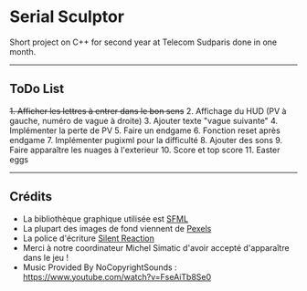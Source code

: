 # Serial Sculptor
Short project on C++ for second year at Telecom Sudparis done in one month.

---
## ToDo List

~~1. Afficher les lettres à entrer dans le bon sens~~
2. Affichage du HUD (PV à gauche, numéro de vague à droite)
3. Ajouter texte "vague suivante"
4. Implémenter la perte de PV
5. Faire un endgame
6. Fonction reset après endgame
7. Implémenter pugixml pour la difficulté
8. Ajouter des sons
9. Faire apparaître les nuages à l'exterieur
10. Score et top score
11. Easter eggs

---
## Crédits
* La bibliothèque graphique utilisée est [SFML](https://www.sfml-dev.org/index-fr.php "Lien vers le site SFML")
* La plupart des images de fond viennent de [Pexels](https://www.pexels.com/ "Aller vers le site pexels.com")
* La police d'écriture [Silent Reaction](http://www.1001freefonts.com/silent_reaction.font "Lien vers la page de téléchargement de la police")
* Merci à notre coordinateur Michel Simatic d'avoir accepté d'apparaître dans le jeu !
* Music Provided By NoCopyrightSounds : https://www.youtube.com/watch?v=FseAiTb8Se0